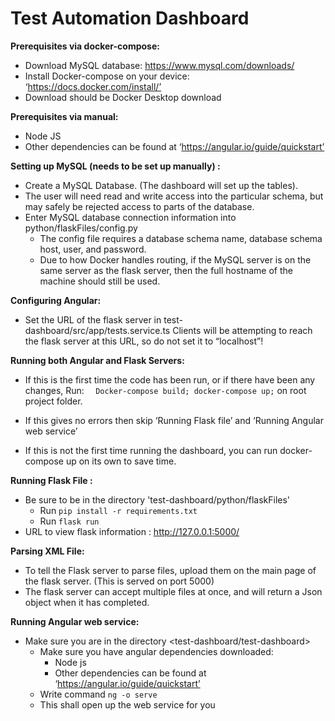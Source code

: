 # Test Automation Dashboard
**Prerequisites via docker-compose:**
- Download MySQL database: https://www.mysql.com/downloads/
- Install Docker-compose on your device: ‘https://docs.docker.com/install/’
- Download should be Docker Desktop download

**Prerequisites via manual:**
- Node JS
- Other dependencies can be found at ‘https://angular.io/guide/quickstart’

**Setting up MySQL (needs to be set up manually) :**
- Create a MySQL Database. (The dashboard will set up the tables).
- The user will need read and write access into the particular schema, but may safely be rejected access to parts of the database.
-  Enter MySQL database connection information into python/flaskFiles/config.py
    - The config file requires a database schema name, database schema host, user, and password.
    - Due to how Docker handles routing, if the MySQL server is on the same server as the flask server, then the full hostname of the machine should still be used.

**Configuring Angular:**
- Set the URL of the flask server in test-dashboard/src/app/tests.service.ts
Clients will be attempting to reach the flask server at this URL, so do not set it to “localhost”!

**Running both Angular and Flask Servers:**
- If this is the first time the code has been run, or if there have been any changes, Run:
        ```  
        Docker-compose build; docker-compose up;
        ```
        on root project folder.

- If this gives no errors then skip ‘Running Flask file’ and ‘Running Angular web service’
- If this is not the first time running the dashboard, you can run docker-compose up on its own to save time.

**Running Flask File :**
-  Be sure to be in the directory 'test-dashboard/python/flaskFiles' 
    - Run
          ```
          pip install -r requirements.txt
          ```
    - Run
            ```
            flask run
            ```
- URL to view flask information : http://127.0.0.1:5000/

**Parsing XML File:**
- To tell the Flask server to parse files, upload them on the main page of the flask server. (This is served on port 5000)
- The flask server can accept multiple files at once, and will return a Json object when it has completed.

**Running Angular web service:**
- Make sure you are in the directory <test-dashboard/test-dashboard>
    - Make sure you have angular dependencies downloaded:
        - Node js
        - Other dependencies can be found at ‘https://angular.io/guide/quickstart’
    - Write command
            ```
            ng -o serve
            ```
    - This shall open up the web service for you
